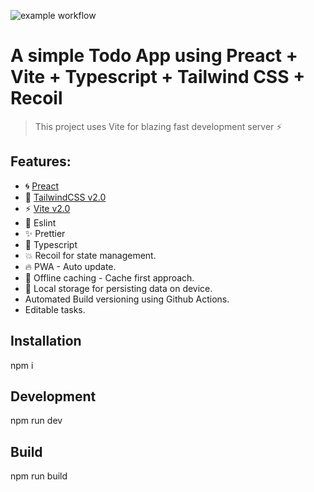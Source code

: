![example workflow](https://github.com/greatvivek11/TodoApp/actions/workflows/azure-static-web-apps-nice-wave-01c220503.yml/badge.svg)
# A simple Todo App using Preact + Vite + Typescript + Tailwind CSS + Recoil

> This project uses Vite for blazing fast development server ⚡

## Features:

- 🌀 [Preact](https://preactjs.com)
- 🎨 [TailwindCSS v2.0](https://blog.tailwindcss.com/tailwindcss-v2)
- ⚡ [Vite v2.0](https://github.com/vitejs/vite)
- 📝 Eslint
- ✨ Prettier
- 🔱 Typescript
- 💥 Recoil for state management.
- 🔥 PWA - Auto update.
- 🌈 Offline caching - Cache first approach.
- 🌟 Local storage for persisting data on device.
- Automated Build versioning using Github Actions.
- Editable tasks.

## Installation

npm i

## Development

npm run dev

## Build

npm run build
